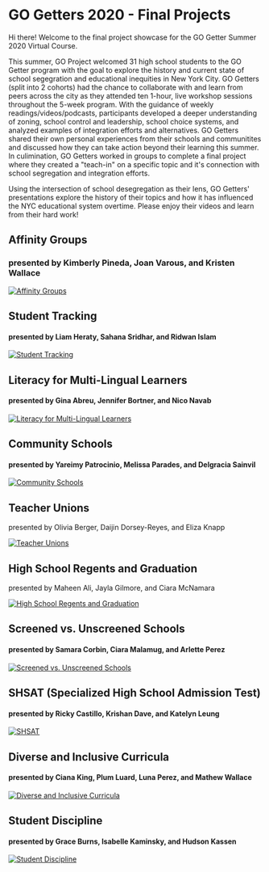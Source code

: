 # GO Getters 2020 - Final Projects

Hi there! Welcome to the final project showcase for the GO Getter Summer 2020 Virtual Course. 

This summer, GO Project welcomed 31 high school students to the GO Getter program with the goal to explore the history and current state of school segegration and educational inequities in New York City. GO Getters (split into 2 cohorts) had the chance to collaborate with and learn from peers across the city as they attended ten 1-hour, live workshop sessions throughout the 5-week program. With the guidance of weekly readings/videos/podcasts, participants developed a deeper understanding of zoning, school control and leadership, school choice systems, and analyzed examples of integration efforts and alternatives. GO Getters shared their own personal experiences from their schools and communitites and discussed how they can take action beyond their learning this summer. In culimination, GO Getters worked in groups to complete a final project where they created a "teach-in" on a specific topic and it's connection with school segregation and integration efforts. 

Using the intersection of school desegregation as their lens, GO Getters' presentations explore the history of their topics and how it has influenced the NYC educational system overtime. Please enjoy their videos and learn from their hard work!

## Affinity Groups
	
### presented by Kimberly Pineda, Joan Varous, and Kristen Wallace

[![Affinity Groups](http://img.youtube.com/vi/nsr5swWqfUY/0.jpg)](http://www.youtube.com/watch?v=nsr5swWqfUY "Affinity Groups #gogetters2020")


## Student Tracking
	
#### presented by Liam Heraty, Sahana Sridhar, and Ridwan Islam

[![Student Tracking](http://img.youtube.com/vi/inpDtmXZp6c/0.jpg)](http://www.youtube.com/watch?v=inpDtmXZp6c "Student Tracking #gogetters2020")


## Literacy for Multi-Lingual Learners

#### presented by Gina Abreu, Jennifer Bortner, and Nico Navab

[![Literacy for Multi-Lingual Learners](http://img.youtube.com/vi/48wbLAWcRME/0.jpg)](http://www.youtube.com/watch?v=48wbLAWcRME "Literacy for Multi-Lingual Learners #gogetters2020")


## Community Schools
	
#### presented by Yareimy Patrocinio, Melissa Parades, and Delgracia Sainvil
	
[![Community Schools](http://img.youtube.com/vi/TQrJofYAXmc/0.jpg)](http://www.youtube.com/watch?v=TQrJofYAXmc "Community Schools #gogetters2020")


## Teacher Unions
	
presented by Olivia Berger, Daijin Dorsey-Reyes, and Eliza Knapp
	
[![Teacher Unions](http://img.youtube.com/vi/N-_k-vbahbA/0.jpg)](http://www.youtube.com/watch?v=N-_k-vbahbA "Teacher Unions #gogetters2020")


## High School Regents and Graduation
	
presented by Maheen Ali, Jayla Gilmore, and Ciara McNamara

[![High School Regents and Graduation](http://img.youtube.com/vi/H5gHeLrN7kE/0.jpg)](http://www.youtube.com/watch?v=H5gHeLrN7kE "High School Regents and Graduation #gogetters2020")


## Screened vs. Unscreened Schools
	
#### presented by Samara Corbin, Ciara Malamug, and Arlette Perez
	
[![Screened vs. Unscreened Schools](http://img.youtube.com/vi/uUTrzwoufB4/0.jpg)](http://www.youtube.com/watch?v=uUTrzwoufB4 "Screened vs. Unscreened Schools #gogetters2020")


## SHSAT (Specialized High School Admission Test)
	
#### presented by Ricky Castillo, Krishan Dave, and Katelyn Leung
	
[![SHSAT](http://img.youtube.com/vi/yMX1DMPTskc/0.jpg)](http://www.youtube.com/watch?v=yMX1DMPTskc "SHSAT #gogetters2020")


## Diverse and Inclusive Curricula
	
#### presented by Ciana King, Plum Luard, Luna Perez, and Mathew Wallace

[![Diverse and Inclusive Curricula](http://img.youtube.com/vi/ItrzXUjgFlo/0.jpg)](http://www.youtube.com/watch?v=ItrzXUjgFlo "Diverse and Inclusive Curricula #gogetters2020")


## Student Discipline
	
#### presented by Grace Burns, Isabelle Kaminsky, and Hudson Kassen

[![Student Discipline](http://img.youtube.com/vi/9zPCz3fB1Rs/0.jpg)](http://www.youtube.com/watch?v=9zPCz3fB1Rs "Student Discipline #gogetter2020")


